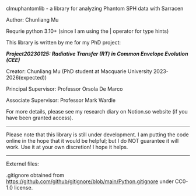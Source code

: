 clmuphantomlib - a library for analyzing Phantom SPH data with Sarracen

Author: Chunliang Mu

Requrie python 3.10+ (since I am using the | operator for type hints)


This library is written by me for my PhD project:

***Project20230125: Radiative Transfer (RT) in Common Envelope Evolution (CEE)***


Creator: Chunliang Mu (PhD student at Macquarie University 2023-2026(expected))

Principal Supervisor: Professor Orsola De Marco

Associate Supervisor: Professor Mark Wardle


For more details, please see my research diary on Notion.so website (if you have been granted access).


----------

Please note that this library is still under development.
I am putting the code online in the hope that it would be helpful; but I do NOT guarantee it will work.
Use it at your own discretion!
I hope it helps.

----------


Externel files:

.gitignore
	obtained from https://github.com/github/gitignore/blob/main/Python.gitignore under CC0-1.0 license.
